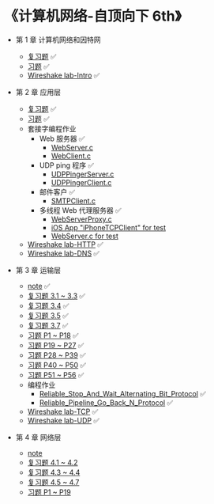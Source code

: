 # 《计算机网络-自顶向下 6th》

* 第 1 章 计算机网络和因特网
  * [复习题](https://github.com/YangXiaoHei/Networking/blob/master/01%20计算机网络和因特网/复习题.md) ✅
  * [习题](https://github.com/YangXiaoHei/Networking/blob/master/01%20计算机网络和因特网/习题.md) ✅
  * [Wireshake lab-Intro](https://github.com/YangXiaoHei/Networking/blob/master/01%20计算机网络和因特网/Wireshake_lab-Intro.md) ✅
  
* 第 2 章 应用层
  * [复习题](https://github.com/YangXiaoHei/Networking/blob/master/02%20应用层/复习题.md) ✅
  * [习题](https://github.com/YangXiaoHei/Networking/blob/master/02%20应用层/习题.md) ✅
  * 套接字编程作业
    * Web 服务器 ✅
      * [WebServer.c](https://github.com/YangXiaoHei/Networking/blob/master/02%20应用层/progs/WebServer.c)
      * [WebClient.c](https://github.com/YangXiaoHei/Networking/blob/master/02%20应用层/progs/WebClient.c)
    * UDP ping 程序 ✅
      * [UDPPingerServer.c](https://github.com/YangXiaoHei/Networking/blob/master/02%20应用层/progs/UDPPingerServer.c)
      * [UDPPingerClient.c](https://github.com/YangXiaoHei/Networking/blob/master/02%20应用层/progs/UDPPingerClient.c)
    * 邮件客户 ✅
      * [SMTPClient.c](https://github.com/YangXiaoHei/Networking/blob/master/02%20应用层/progs/SMTPClient.c)
    * 多线程 Web 代理服务器 ✅
      * [WebServerProxy.c](https://github.com/YangXiaoHei/Networking/blob/master/02%20应用层/progs/WebServerProxy.c)
      * [iOS App "iPhoneTCPClient" for test](https://github.com/YangXiaoHei/Networking/blob/master/02%20应用层/progs/iPhoneTCPClient)
      * [WebServer.c for test](https://github.com/YangXiaoHei/Networking/blob/master/02%20应用层/progs/WebServer.c)
  * [Wireshake lab-HTTP](https://github.com/YangXiaoHei/Networking/blob/master/02%20应用层/Wireshake_lab-HTTP.md)  ✅
  * [Wireshake lab-DNS](https://github.com/YangXiaoHei/Networking/blob/master/02%20应用层/Wireshake_lab-DNS.md)  ✅
  
 * 第 3 章 运输层
   * [note](https://github.com/YangXiaoHei/Networking/blob/master/03%20运输层/README.md) ✅
   * [复习题 3.1 ~ 3.3](https://github.com/YangXiaoHei/Networking/blob/master/03%20运输层/复习题_31_33.md) ✅
   * [复习题 3.4](https://github.com/YangXiaoHei/Networking/blob/master/03%20运输层/复习题_34.md) ✅
   * [复习题 3.5](https://github.com/YangXiaoHei/Networking/blob/master/03%20运输层/复习题_35.md) ✅
   * [复习题 3.7](https://github.com/YangXiaoHei/Networking/blob/master/03%20运输层/复习题_37.md) ✅
   * [习题 P1 ~ P18](https://github.com/YangXiaoHei/Networking/blob/master/03%20运输层/习题_1_18.md) ✅
   * [习题 P19 ~ P27](https://github.com/YangXiaoHei/Networking/blob/master/03%20运输层/习题_19_27.md) ✅
   * [习题 P28 ~ P39](https://github.com/YangXiaoHei/Networking/blob/master/03%20运输层/习题_28_39.md) ✅
   * [习题 P40 ~ P50](https://github.com/YangXiaoHei/Networking/blob/master/03%20运输层/习题_40_50.md) ✅ 
   * [习题 P51 ~ P56](https://github.com/YangXiaoHei/Networking/blob/master/03%20运输层/习题_51_56.md) ✅ 
   * 编程作业
     * [Reliable_Stop_And_Wait_Alternating_Bit_Protocol](https://github.com/YangXiaoHei/Networking/tree/master/03%20运输层/progs/Stop_And_Wait) ✅
     * [Reliable_Pipeline_Go_Back_N_Protocol](https://github.com/YangXiaoHei/Networking/tree/master/03%20运输层/progs/GBN) ✅
   * [Wireshake lab-TCP](https://github.com/YangXiaoHei/Networking/blob/master/03%20运输层/Wireshake_lab-TCP.md) ✅ 
   * [Wireshake lab-UDP](https://github.com/YangXiaoHei/Networking/blob/master/03%20运输层/Wireshake_lab-UDP.md) ✅
   
* 第 4 章 网络层
   * [note](https://github.com/YangXiaoHei/Networking/blob/master/04%20网络层/README.md) 
   * [复习题 4.1 ~ 4.2](https://github.com/YangXiaoHei/Networking/blob/master/04%20网络层/复习题_41_42.md) 
   * [复习题 4.3 ~ 4.4](https://github.com/YangXiaoHei/Networking/blob/master/04%20网络层/复习题_43_44.md) 
   * [复习题 4.5 ~ 4.7](https://github.com/YangXiaoHei/Networking/blob/master/04%20网络层/复习题_45_47.md) 
   * [习题 P1 ~ P19](https://github.com/YangXiaoHei/Networking/blob/master/04%20网络层/习题_01_19.md) 
   
   
   
  
    
  
